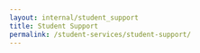 ```yaml
---
layout: internal/student_support
title: Student Support
permalink: /student-services/student-support/
---
```


<!--- This child document initializes the page in Jekyll. -->